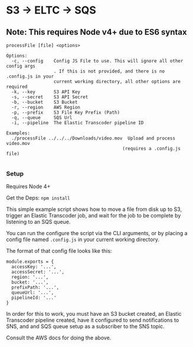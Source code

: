# S3 -> ELTC -> SQS

## Note: This requires Node v4+ due to ES6 syntax

```
processFile [file] <options>

Options:
  -c, --config    Config JS File to use. This will ignore all other config args
                  . If this is not provided, and there is no .config.js in your
                  current working directory, all other options are required
  -k, --key       S3 API Key
  -s, --secret    S3 API Secret
  -b, --bucket    S3 Bucket
  -r, --region    AWS Region
  -p, --prefix    S3 File Key Prefix (Path)
  -q, --queue     SQS Url
  -i, --pipeline  The Elastic Transcoder pipeline ID

Examples:
  ./processFile ../../../Downloads/video.mov  Upload and process video.mov
                                            (requires a .config.js file)


```

### Setup

Requires Node 4+

Get the Deps: `npm install`

This simple example script shows how to move a file from disk up to S3, trigger an Elastic Transcoder job, and wait for the job to be complete by listening to an SQS queue.

You can run the configure the script via the CLI arguments, or by placing a config file named `.config.js` in your current working directory.

The format of that config file looks like this:

```
module.exports = {
  accessKey: '...',
  accessSecret: '...',
  region: '...',
  bucket: '...',
  prefixPath: '...',
  queueUrl: '...',
  pipelineId: '...'
}
```

In order for this to work, you must have an S3 bucket created, an Elastic Transcoder pipeline created, have it configured to send notifications to SNS, and and SQS queue setup as a subscriber to the SNS topic.

Consult the AWS docs for doing the above.
